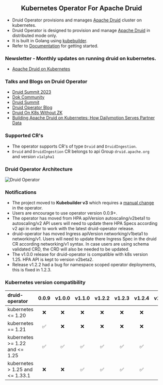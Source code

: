 <!--
  ~ Licensed to the Apache Software Foundation (ASF) under one
  ~ or more contributor license agreements.  See the NOTICE file
  ~ distributed with this work for additional information
  ~ regarding copyright ownership.  The ASF licenses this file
  ~ to you under the Apache License, Version 2.0 (the
  ~ "License"); you may not use this file except in compliance
  ~ with the License.  You may obtain a copy of the License at
  ~
  ~   http://www.apache.org/licenses/LICENSE-2.0
  ~
  ~ Unless required by applicable law or agreed to in writing,
  ~ software distributed under the License is distributed on an
  ~ "AS IS" BASIS, WITHOUT WARRANTIES OR CONDITIONS OF ANY
  ~ KIND, either express or implied.  See the License for the
  ~ specific language governing permissions and limitations
  ~ under the License.
  -->

<h2 align="center">
  <br>
  Kubernetes Operator For Apache Druid
</h2>

<div align="center">

</div>

- Druid Operator provisions and manages [Apache Druid](https://druid.apache.org/) cluster on kubernetes.
- Druid Operator is designed to provision and manage [Apache Druid](https://druid.apache.org/) in distributed mode only.
- It is built in Golang using [kubebuilder](https://github.com/kubernetes-sigs/kubebuilder).
- Refer to [Documentation](./docs/README.md) for getting started.

### Newsletter - Monthly updates on running druid on kubernetes.
- [Apache Druid on Kubernetes](https://druidonk8s.substack.com/)

### Talks and Blogs on Druid Operator

- [Druid Summit 2023](https://druidsummit.org/agenda?agendaPath=session/1256850)
- [Dok Community](https://www.youtube.com/live/X4A3lWJRGHk?feature=share)
- [Druid Summit](https://youtu.be/UqPrttXRBDg)
- [Druid Operator Blog](https://www.cloudnatively.com/apache-druid-on-kubernetes/)
- [Druid On K8s Without ZK](https://youtu.be/TRYOvkz5Wuw)
- [Building Apache Druid on Kubernetes: How Dailymotion Serves Partner Data](https://youtu.be/FYFq-tGJOQk)

### Supported CR's

- The operator supports CR's of type ```Druid``` and ```DruidIngestion```.
- ```Druid``` and ```DruidIngestion``` CR belongs to api Group ```druid.apache.org``` and version ```v1alpha1```

### Druid Operator Architecture

![Druid Operator](docs/images/druid-operator.png?raw=true "Druid Operator")

### Notifications

- The project moved to <b>Kubebuilder v3</b> which requires a [manual change](docs/kubebuilder_v3_migration.md) in the operator.
- Users are encourage to use operator version 0.0.9+.
- The operator has moved from HPA apiVersion autoscaling/v2beta1 to autoscaling/v2 API users will need to update there HPA Specs according v2 api in order to work with the latest druid-operator release.
- druid-operator has moved Ingress apiVersion networking/v1beta1 to networking/v1. Users will need to update there Ingress Spec in the druid CR according networking/v1 syntax. In case users are using schema validated CRD, the CRD will also be needed to be updated.
- The v1.0.0 release for druid-operator is compatible with k8s version 1.25. HPA API is kept to version v2beta2.
- Release v1.2.2 had a bug for namespace scoped operator deployments, this is fixed in 1.2.3.

### Kubernetes version compatibility

| druid-operator | 0.0.9 | v1.0.0 | v1.1.0 | v1.2.2 | v1.2.3 | v1.2.4 | v1.2.5 | v1.3.0 |
| :------------- | :-------------: | :-----: | :---: | :---: | :---: | :---: | :---: | :---: |
| kubernetes <= 1.20 | :x:| :x: | :x: | :x: | :x: | :x: | :x: | :x: |
| kubernetes == 1.21 | :white_check_mark:| :x: | :x: | :x: | :x: | :x: | :x: | :x: |
| kubernetes >= 1.22 and <= 1.25 | :white_check_mark: | :white_check_mark: | :white_check_mark: |  :white_check_mark: | :white_check_mark: | :white_check_mark: | :white_check_mark: | :white_check_mark: |
| kubernetes > 1.25 and <= 1.33.1 | :x: | :x: | :white_check_mark: | :white_check_mark: | :white_check_mark: | :white_check_mark: | :white_check_mark: | :white_check_mark: |

